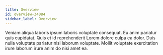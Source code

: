 ```yaml
---
title: Overview
id: overview-34084
sidebar_label: Overview
---
```


Veniam aliqua laboris ipsum laboris voluptate consequat. Eu anim pariatur quis cupidatat. Quis et id reprehenderit Lorem dolore culpa ea dolor. Duis nulla voluptate pariatur nisi laborum voluptate. Mollit voluptate exercitation irure laborum irure anim do nisi amet ea.

